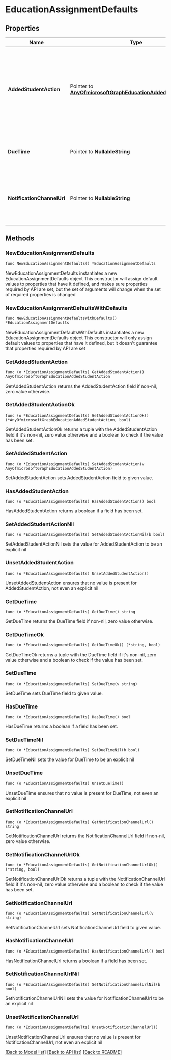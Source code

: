 # EducationAssignmentDefaults

## Properties

Name | Type | Description | Notes
------------ | ------------- | ------------- | -------------
**AddedStudentAction** | Pointer to [**AnyOfmicrosoftGraphEducationAddedStudentAction**](anyOf&lt;microsoft.graph.educationAddedStudentAction&gt;.md) | Class-level default behavior for handling students who are added after the assignment is published. Possible values are: none, assignIfOpen. | [optional] 
**DueTime** | Pointer to **NullableString** | Class-level default value for due time field. Default value is 23:59:00. | [optional] 
**NotificationChannelUrl** | Pointer to **NullableString** | Default Teams channel to which notifications will be sent. Default value is null. | [optional] 

## Methods

### NewEducationAssignmentDefaults

`func NewEducationAssignmentDefaults() *EducationAssignmentDefaults`

NewEducationAssignmentDefaults instantiates a new EducationAssignmentDefaults object
This constructor will assign default values to properties that have it defined,
and makes sure properties required by API are set, but the set of arguments
will change when the set of required properties is changed

### NewEducationAssignmentDefaultsWithDefaults

`func NewEducationAssignmentDefaultsWithDefaults() *EducationAssignmentDefaults`

NewEducationAssignmentDefaultsWithDefaults instantiates a new EducationAssignmentDefaults object
This constructor will only assign default values to properties that have it defined,
but it doesn't guarantee that properties required by API are set

### GetAddedStudentAction

`func (o *EducationAssignmentDefaults) GetAddedStudentAction() AnyOfmicrosoftGraphEducationAddedStudentAction`

GetAddedStudentAction returns the AddedStudentAction field if non-nil, zero value otherwise.

### GetAddedStudentActionOk

`func (o *EducationAssignmentDefaults) GetAddedStudentActionOk() (*AnyOfmicrosoftGraphEducationAddedStudentAction, bool)`

GetAddedStudentActionOk returns a tuple with the AddedStudentAction field if it's non-nil, zero value otherwise
and a boolean to check if the value has been set.

### SetAddedStudentAction

`func (o *EducationAssignmentDefaults) SetAddedStudentAction(v AnyOfmicrosoftGraphEducationAddedStudentAction)`

SetAddedStudentAction sets AddedStudentAction field to given value.

### HasAddedStudentAction

`func (o *EducationAssignmentDefaults) HasAddedStudentAction() bool`

HasAddedStudentAction returns a boolean if a field has been set.

### SetAddedStudentActionNil

`func (o *EducationAssignmentDefaults) SetAddedStudentActionNil(b bool)`

 SetAddedStudentActionNil sets the value for AddedStudentAction to be an explicit nil

### UnsetAddedStudentAction
`func (o *EducationAssignmentDefaults) UnsetAddedStudentAction()`

UnsetAddedStudentAction ensures that no value is present for AddedStudentAction, not even an explicit nil
### GetDueTime

`func (o *EducationAssignmentDefaults) GetDueTime() string`

GetDueTime returns the DueTime field if non-nil, zero value otherwise.

### GetDueTimeOk

`func (o *EducationAssignmentDefaults) GetDueTimeOk() (*string, bool)`

GetDueTimeOk returns a tuple with the DueTime field if it's non-nil, zero value otherwise
and a boolean to check if the value has been set.

### SetDueTime

`func (o *EducationAssignmentDefaults) SetDueTime(v string)`

SetDueTime sets DueTime field to given value.

### HasDueTime

`func (o *EducationAssignmentDefaults) HasDueTime() bool`

HasDueTime returns a boolean if a field has been set.

### SetDueTimeNil

`func (o *EducationAssignmentDefaults) SetDueTimeNil(b bool)`

 SetDueTimeNil sets the value for DueTime to be an explicit nil

### UnsetDueTime
`func (o *EducationAssignmentDefaults) UnsetDueTime()`

UnsetDueTime ensures that no value is present for DueTime, not even an explicit nil
### GetNotificationChannelUrl

`func (o *EducationAssignmentDefaults) GetNotificationChannelUrl() string`

GetNotificationChannelUrl returns the NotificationChannelUrl field if non-nil, zero value otherwise.

### GetNotificationChannelUrlOk

`func (o *EducationAssignmentDefaults) GetNotificationChannelUrlOk() (*string, bool)`

GetNotificationChannelUrlOk returns a tuple with the NotificationChannelUrl field if it's non-nil, zero value otherwise
and a boolean to check if the value has been set.

### SetNotificationChannelUrl

`func (o *EducationAssignmentDefaults) SetNotificationChannelUrl(v string)`

SetNotificationChannelUrl sets NotificationChannelUrl field to given value.

### HasNotificationChannelUrl

`func (o *EducationAssignmentDefaults) HasNotificationChannelUrl() bool`

HasNotificationChannelUrl returns a boolean if a field has been set.

### SetNotificationChannelUrlNil

`func (o *EducationAssignmentDefaults) SetNotificationChannelUrlNil(b bool)`

 SetNotificationChannelUrlNil sets the value for NotificationChannelUrl to be an explicit nil

### UnsetNotificationChannelUrl
`func (o *EducationAssignmentDefaults) UnsetNotificationChannelUrl()`

UnsetNotificationChannelUrl ensures that no value is present for NotificationChannelUrl, not even an explicit nil

[[Back to Model list]](../README.md#documentation-for-models) [[Back to API list]](../README.md#documentation-for-api-endpoints) [[Back to README]](../README.md)


